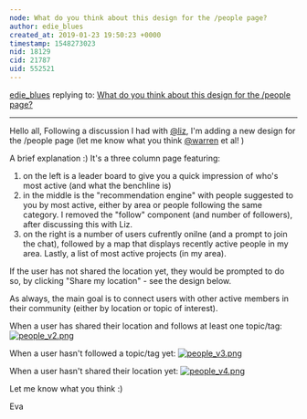 ```yaml
---
node: What do you think about this design for the /people page?
author: edie_blues
created_at: 2019-01-23 19:50:23 +0000
timestamp: 1548273023
nid: 18129
cid: 21787
uid: 552521
---
```




[edie_blues](../profile/edie_blues) replying to: [What do you think about this design for the /people page?](../notes/edie_blues/01-16-2019/what-do-you-think-about-this-design-for-the-people-page)

----
Hello all, 
Following a discussion I had with [@liz](/profile/liz), I'm adding a new design for the /people page (let me know what you think [@warren](/profile/warren) et al! )

A brief explanation :) 
It's a three column page featuring:
1. on the left is a leader board to give you a quick impression of who's most active (and what the benchline is)
2. in the middle is the "recommendation engine" with people suggested to you by most active, either by area or people following the same category. I removed the "follow" component (and number of followers), after discussing this with Liz.
3. on the right is a number of users cufrently onilne (and a prompt to join the chat), followed by a map that displays recently active people in my area. Lastly, a list of most active projects (in my area).

If the user has not shared the location yet, they would be prompted to do so, by clicking "Share my location" - see the design below.

As always, the main goal is to connect users with other active members in their community (either by location or topic of interest). 

When a user has shared their location and follows at least one topic/tag: 
[![people_v2.png](/i/28991)](/i/28991)

When a user hasn't followed a topic/tag yet:
[![people_v3.png](/i/28993)](/i/28993)

When a user hasn't shared their location yet:
[![people_v4.png](/i/28996)](/i/28996)

Let me know what you think :)

Eva




